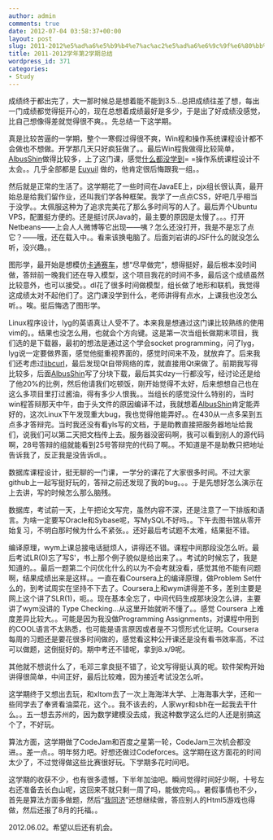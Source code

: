 ```yaml
---
author: admin
comments: true
date: 2012-07-04 03:58:37+00:00
layout: post
slug: 2011-2012%e5%ad%a6%e5%b9%b4%e7%ac%ac2%e5%ad%a6%e6%9c%9f%e6%80%bb%e7%bb%93
title: 2011-2012学年第2学期总结
wordpress_id: 371
categories:
- Study
---
```


成绩终于都出完了，大一那时候总是想着能不能到3.5...总把成绩往差了想，每出一门成绩都觉得挺开心的，现在总想着成绩最好是多少，于是出了好成绩没感觉，比自己想像得差就觉得很不爽。。先总结一下这学期。

真是比较苦逼的一学期，整个一寒假过得很不爽，Win程和操作系统课程设计都不会做也不想做。开学那几天只好疯狂做了。。最后Win程我做得比较简单，[AlbusShin](http://albusshin.com/)做得比较多，上了这门课，感觉[什么都没学到](http://gcers.org/wiki/Windows_%E7%A8%8B%E5%BA%8F%E8%AE%BE%E8%AE%A1/)= =操作系统课程设计不太会。。几乎全部都是 [Euyuil](http://www.euyuil.com/) 做的，他肯定很后悔跟我一组。。

然后就是正常的生活了。这学期花了一些时间在JavaEE上，pjx组长很认真，最开始总是给我们留作业，还叫我们学各种框架。我学了一点点CSS，好吧几乎相当于没学。。太佩服这种为了追求完美花了那么多时间写的人了。最后弄个Ubuntu VPS，配置挺方便的。还是挺讨厌Java的，最主要的原因是太慢了。。。打开Netbeans——上会人人微博等它出现——咦？怎么还没打开，我是不是忘了点它？——哦，还在载入中。。看来该换电脑了。后面刘岩讲的JSF什么的就没怎么听，没兴趣。。

图形学，最开始是想模仿[卡通赛车](http://greenmoon55.com/waiting-for-kart-online/)，想“尽早做完”，想得挺好，最后根本没时间做，答辩前一晚我们还在导入模型，这个项目我花的时间不多，最后这个成绩虽然比较意外，也可以接受。。dl花了很多时间做模型，组长做了地形和联机，我觉得这成绩太对不起他们了。这门课没学到什么，老师讲得有点水，上课我也没怎么听。。唉。挺后悔选了图形学。

Linux程序设计，lyg的英语真让人受不了。本来我是想通过这门课比较熟练的使用vim的。。结果也没怎么用，也就会个方向键。这是第一次当组长做期末项目，我们选的是下载器，最初的想法是通过这个学会socket programming，问了lyg，lyg说一定要做界面，感觉他挺重视界面的，感觉时间来不及，就放弃了。后来我们还考虑过[libcurl](http://curl.haxx.se/libcurl/)，最后发现Qt自带网络的库，就直接用Qt来做了。前期我写得比较多，后面[AlbusShin](http://albusshin.com/)写了分块下载，最后其实dzy一行都没写，经讨论还是给了他20%的比例，然后他请我们吃顿饭，刚开始觉得不太好，后来想想自己也在这么多项目里打过酱油，得有多少人恨我。。当组长的感觉没什么特别的，当时win程答辩那天中午，由于头文件的原因编译不过，我就想着[AlbusShin](http://albusshin.com/)肯定能弄好的，这次Linux下午发现重大bug，我也觉得他能弄好。。在430从一点多呆到五点多才答辩完。当时我还没有看yls写的文档，于是助教直接把服务器地址给我们，说我们可以第二天把文档传上去。服务器没密码啊，我可以看到别人的源代码啊，28号答辩的组就能看到25号答辩完的代码了啊。。不知道是不是助教只把地址告诉我了，反正我是没告诉dl。。

数据库课程设计，挺无聊的一门课，一学分的课花了大家很多时间。不过大家github上一起写挺好玩的，答辩之前还发现了我的bug。。。于是先想好怎么演示在上去讲，写的时候怎么那么脑残。

数据库，考试前一天，上午把论文写完，虽然内容不深，还是注意了一下排版和语言。为啥一定要写Oracle和Sybase呢，写MySQL不好吗。。下午去图书馆从零开始复习，不明白那时候为什么不紧张。。还好最后考试题不太难，结果挺不错。

编译原理，wym上课总接电话挺烦人，讲得还不错。课程中间那段没怎么听。最后考试LR(0)忘了写S'，书上那个例子貌似是给出来了。。考试的时候忘了，我是知道的。。最后一题第二个问优化什么的以为不会考就没看，感觉其他不能有问题啊，结果成绩出来是这样。。一直在看Coursera上的编译原理，做Problem Set什么的，到考试周实在坚持不下去了。Coursera上和wym讲得差不多，差别主要是网上这个讲了SLR(1)，呃。。现在基本全忘了，中间代码生成那块没怎么讲，主要讲了wym没讲的 Type Checking...从这里开始就听不懂了。。感觉 Coursera 上难度差异比较大。。可能是因为我没做Programming Assignments，对课程中用到的COOL语言不太熟悉，也可能是语言原因或者是不习惯形式化证明。Coursera每周的习题还是要花很多时间做的，感觉看这种公开课还是没有看书效率高，不过可以做题，这倒挺好的。期中考还不错呢，拿到8.x/9呢。

其他就不想说什么了，毛邓三拿良挺不错了，论文写得挺认真的呢。软件架构开始讲得很简单，中间正好，最后比较难，因为接近考试没怎么听。

这学期终于又想出去玩，和xltom去了一次上海海洋大学、上海海事大学，还和一些同学去了奉贤看油菜花，这个。。我不该去的，人家wyr和sbh在一起我去干什么。。五一想去苏州的，因为数学建模没去成，我这种数学这么烂的人还是别搞这个了，不好玩。

算法方面，这学期做了CodeJam和百度之星第一轮，CodeJam三次机会都没进。。差一点。。明年努力吧。好想还做过Codeforces。这学期在这方面花的时间太少了，不过觉得做这些比赛很好玩。下学期多花时间吧。

这学期的收获不少，也有很多遗憾，下半年加油吧。瞬间觉得时间好少啊，十号左右还准备去长白山呢，这回来不就只剩一周了吗，能做完吗。。暑假事情也不少，首先是算法方面多做题，然后“[我同济](http://www.wotongji.com)”还想继续做，答应别人的Html5游戏也得做，然后还报了8月的托福。。

2012.06.02。希望以后还有机会。

